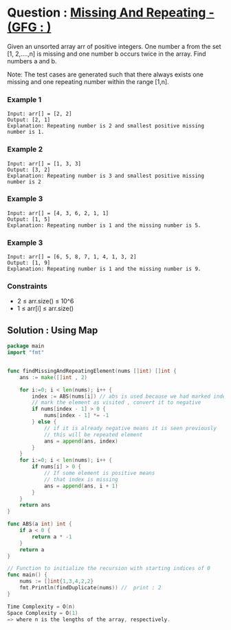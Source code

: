 # Question : [Missing And Repeating - (GFG : )](https://www.geeksforgeeks.org/problems/find-missing-and-repeating2512/1)

Given an unsorted array arr of positive integers. One number a from the set [1, 2,....,n] is missing and one number b occurs twice in the array. Find numbers a and b.

Note: The test cases are generated such that there always exists one missing and one repeating number within the range [1,n].

### Example 1

```
Input: arr[] = [2, 2]
Output: [2, 1]
Explanation: Repeating number is 2 and smallest positive missing number is 1.

```

### Example 2

```
Input: arr[] = [1, 3, 3] 
Output: [3, 2]
Explanation: Repeating number is 3 and smallest positive missing number is 2

```
### Example 3

```
Input: arr[] = [4, 3, 6, 2, 1, 1]
Output: [1, 5]
Explanation: Repeating number is 1 and the missing number is 5.

```

### Example 3

```
Input: arr[] = [6, 5, 8, 7, 1, 4, 1, 3, 2]
Output: [1, 9]
Explanation: Repeating number is 1 and the missing number is 9.

```
### Constraints

-  2 ≤ arr.size() ≤ 10^6
-  1 ≤ arr[i] ≤ arr.size()

## Solution : Using Map 

```GO
package main
import "fmt"


func findMissingAndRepeatingElement(nums []int) []int {
	ans := make([]int , 2)

	for i:=0; i < len(nums); i++ {
		index := ABS(nums[i]) // abs is used because we had marked indexed as negative
		// mark the element as visited , convert it to negative
		if nums[index - 1] > 0 {
			nums[index - 1] *= -1
		} else {
			// if it is already negative means it is seen previously 
			// this will be repeated element
			ans = append(ans, index)
		}
	}
	for i:=0; i < len(nums); i++ {
		if nums[i] > 0 {
			// If some element is positive means 
			// that index is missing
			ans = append(ans, i + 1)
		}
	}
	return ans
}

func ABS(a int) int {
	if a < 0 {
		return a * -1
	}
	return a
}

// Function to initialize the recursion with starting indices of 0
func main() {
    nums := []int{1,3,4,2,2}
    fmt.Println(findDuplicate(nums)) //  print : 2
}

Time Complexity = O(n)
Space Complexity = O(1)
=> where n is the lengths of the array, respectively.
```
